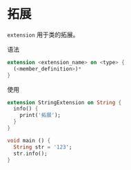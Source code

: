 # 拓展

`extension` 用于类的拓展。

语法

```dart
extension <extension_name> on <type> {
  (<member_definition>)*
}
```

使用

```dart
extension StringExtension on String {
  info() {
    print('拓展');
  }
}

void main () {
  String str = '123';
  str.info();
}
```
